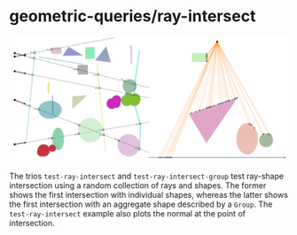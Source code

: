 # geometric-queries/ray-intersect

![Diagrams generated by ray-intersect example](ray-intersect-examples.svg)

The trios `test-ray-intersect` and `test-ray-intersect-group` test ray-shape intersection using a random collection of rays and shapes. The former shows the first intersection with individual shapes, whereas the latter shows the first intersection with an aggregate shape described by a `Group`. The `test-ray-intersect` example also plots the normal at the point of intersection.
